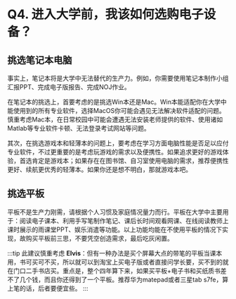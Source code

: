 # Q4. 进入大学前，我该如何选购电子设备？

## 挑选笔记本电脑

事实上，笔记本将是大学中无法替代的生产力。例如，你需要使用笔记本制作小组汇报PPT、完成电子版报告、完成NOJ作业。

在笔记本的挑选上，首要考虑的是挑选Win本还是Mac。Win本能适配你在大学中能使用到的所有专业软件，选择MacOS你可能会遇见无法解决软件适配的问题。慎重考虑Mac本，在日常校园中可能会遭遇无法安装老师提供的软件、使用诸如Matlab等专业软件卡顿、无法登录考试网站等问题。

其次，在挑选游戏本和轻薄本的问题上，要考虑在学习方面电脑性能是否足以应付专业软件，不过更重要的是考虑玩游戏的需求以及便携性。如果追求更好的游戏体验，首选肯定是游戏本；如果存在在图书馆、自习室使用电脑的需求，推荐便携性更好、续航更优秀的轻薄本。如果你还是想不明白，那就游戏本吧。

## 挑选平板

平板不是生产力刚需，请根据个人习惯及家庭情况量力而行。平板在大学中主要用于：阅读电子课本、利用手写笔制作笔记、课后长时间观看网课、在线阅读教师上课时展示的雨课堂PPT、娱乐消遣等功能。以上功能均能在不使用平板的情况下实现，故购买平板前三思，不要凭空创造需求，最后吃灰闲置。

:::tip 此建议慎重考虑
**Elvis**：但有一种办法是买个屏幕大点的带笔的平板当课本用，书可买可不买，所以就可以到淘宝上买电子版或者直接问学长要，买不到的就在门口二手书店买。重点是，整个四年算下来，如果买平板+电子书和买纸质书差不了几个钱，而且你还得到了一个平板。推荐华为matepad或者三星tab s7fe，算上笔的话，后者要便宜些。
:::